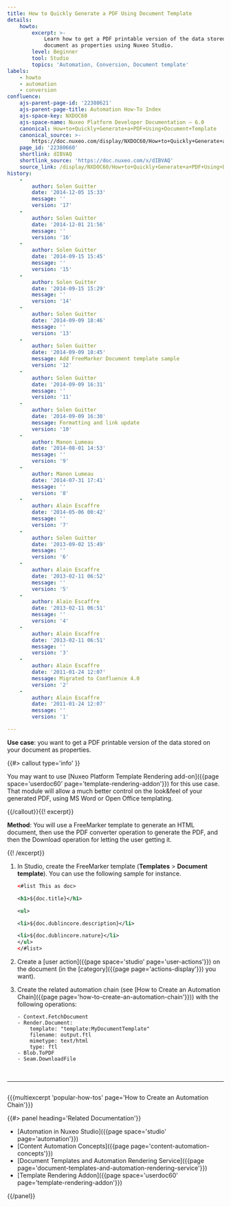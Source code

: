 ```yaml
---
title: How to Quickly Generate a PDF Using Document Template
details:
    howto:
        excerpt: >-
            Learn how to get a PDF printable version of the data stored on your
            document as properties using Nuxeo Studio. 
        level: Beginner
        tool: Studio
        topics: 'Automation, Conversion, Document template'
labels:
    - howto
    - automation
    - conversion
confluence:
    ajs-parent-page-id: '22380621'
    ajs-parent-page-title: Automation How-To Index
    ajs-space-key: NXDOC60
    ajs-space-name: Nuxeo Platform Developer Documentation — 6.0
    canonical: How+to+Quickly+Generate+a+PDF+Using+Document+Template
    canonical_source: >-
        https://doc.nuxeo.com/display/NXDOC60/How+to+Quickly+Generate+a+PDF+Using+Document+Template
    page_id: '22380660'
    shortlink: dIBVAQ
    shortlink_source: 'https://doc.nuxeo.com/x/dIBVAQ'
    source_link: /display/NXDOC60/How+to+Quickly+Generate+a+PDF+Using+Document+Template
history:
    - 
        author: Solen Guitter
        date: '2014-12-05 15:33'
        message: ''
        version: '17'
    - 
        author: Solen Guitter
        date: '2014-12-01 21:56'
        message: ''
        version: '16'
    - 
        author: Solen Guitter
        date: '2014-09-15 15:45'
        message: ''
        version: '15'
    - 
        author: Solen Guitter
        date: '2014-09-15 15:29'
        message: ''
        version: '14'
    - 
        author: Solen Guitter
        date: '2014-09-09 18:46'
        message: ''
        version: '13'
    - 
        author: Solen Guitter
        date: '2014-09-09 18:45'
        message: Add FreeMarker Document template sample
        version: '12'
    - 
        author: Solen Guitter
        date: '2014-09-09 16:31'
        message: ''
        version: '11'
    - 
        author: Solen Guitter
        date: '2014-09-09 16:30'
        message: Formatting and link update
        version: '10'
    - 
        author: Manon Lumeau
        date: '2014-08-01 14:53'
        message: ''
        version: '9'
    - 
        author: Manon Lumeau
        date: '2014-07-31 17:41'
        message: ''
        version: '8'
    - 
        author: Alain Escaffre
        date: '2014-05-06 00:42'
        message: ''
        version: '7'
    - 
        author: Solen Guitter
        date: '2013-09-02 15:49'
        message: ''
        version: '6'
    - 
        author: Alain Escaffre
        date: '2013-02-11 06:52'
        message: ''
        version: '5'
    - 
        author: Alain Escaffre
        date: '2013-02-11 06:51'
        message: ''
        version: '4'
    - 
        author: Alain Escaffre
        date: '2013-02-11 06:51'
        message: ''
        version: '3'
    - 
        author: Alain Escaffre
        date: '2011-01-24 12:07'
        message: Migrated to Confluence 4.0
        version: '2'
    - 
        author: Alain Escaffre
        date: '2011-01-24 12:07'
        message: ''
        version: '1'

---
```

**Use case**: you want to get a PDF printable version of the data stored on your document as properties.

{{#> callout type='info' }}

You may want to use [Nuxeo Platform Template Rendering add-on]({{page space='userdoc60' page='template-rendering-addon'}}) for this use case. That module will allow a much better control on the look&feel of your generated PDF, using MS Word or Open Office templating.

{{/callout}}{{! excerpt}}

**Method**: You will use a FreeMarker template to generate an HTML document, then use the PDF converter operation to generate the PDF, and then the Download operation for letting the user getting it.

{{! /excerpt}}

1.  In Studio, create the FreeMarker template (**Templates** > **Document template**).
    You can use the following sample for instance.

    ```xml
    <#list This as doc>

    <h1>${doc.title}</h1>

    <ul>

    <li>${doc.dublincore.description}</li>

    <li>${doc.dublincore.nature}</li>
    </ul>
    </#list>
    ```

2.  Create a [user action]({{page space='studio' page='user-actions'}}) on the document (in the [category]({{page page='actions-display'}}) you want).
3.  Create the related automation chain (see [How to Create an Automation Chain]({{page page='how-to-create-an-automation-chain'}})) with the following operations:

    ```
    - Context.FetchDocument
    - Render.Document:
        template: "template:MyDocumentTemplate"
        filename: output.ftl
        mimetype: text/html
        type: ftl
    - Blob.ToPDF
    - Seam.DownloadFile
    ```

&nbsp;

* * *

<div class="row" data-equalizer data-equalize-on="medium"><div class="column medium-6">

{{{multiexcerpt 'popular-how-tos' page='How to Create an Automation Chain'}}}

</div><div class="column medium-6">{{#> panel heading='Related Documentation'}}

*   [Automation in Nuxeo Studio]({{page space='studio' page='automation'}})
*   [Content Automation Concepts]({{page page='content-automation-concepts'}})
*   [Document Templates and Automation Rendering Service]({{page page='document-templates-and-automation-rendering-service'}})
*   [Template Rendering Addon]({{page space='userdoc60' page='template-rendering-addon'}})

{{/panel}}</div></div>